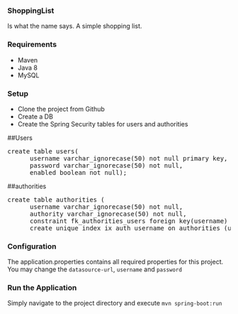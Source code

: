 ### ShoppingList

Is what the name says. A simple shopping list.

### Requirements

* Maven
* Java 8
* MySQL

### Setup

* Clone the project from Github
* Create a DB
* Create the Spring Security tables for users and authorities

##Users

  <pre>create table users(
      username varchar_ignorecase(50) not null primary key,
      password varchar_ignorecase(50) not null,
      enabled boolean not null);</pre>

##authorities

  <pre>create table authorities (
      username varchar_ignorecase(50) not null,
      authority varchar_ignorecase(50) not null,
      constraint fk_authorities_users foreign key(username) references users(username));
      create unique index ix_auth_username on authorities (username,authority);</pre>

### Configuration

The application.properties contains all required properties for this project. 
You may change the `datasource-url`, `username` and `password`

### Run the Application
Simply navigate to the project directory and execute `mvn spring-boot:run` 